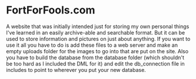 # FortForFools.com
A website that was initially intended just for storing my own personal things I've learned in an easily archive-able and searchable format. But it can be used to store information and pictures on just about anything.
If you want to use it all you have to do is add these files to a web server and make an empty uploads folder for the images to go into that are put on the site.
Also you have to build the database from the database folder (which shouldn't be too hard as I included the DML for it) and edit the db_connection file in includes to point
to wherever you put your new database.
